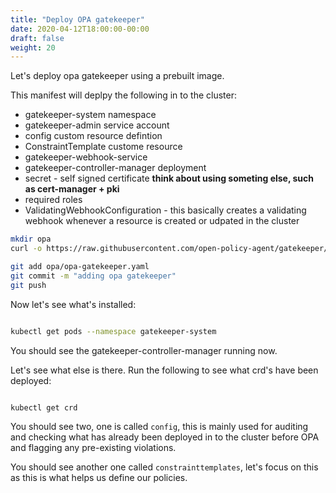 ```yaml
---
title: "Deploy OPA gatekeeper"
date: 2020-04-12T18:00:00-00:00
draft: false
weight: 20
---
```


Let's deploy opa gatekeeper using a prebuilt image.

This manifest will deplpy the following in to the cluster:

- gatekeeper-system namespace
- gatekeeper-admin service account
- config custom resource defintion
- ConstraintTemplate custome resource
- gatekeeper-webhook-service
- gatekeeper-controller-manager deployment
- secret - self signed certificate **think about using someting else, such as cert-manager + pki**
- required roles
- ValidatingWebhookConfiguration - this basically creates a validating webhook whenever a resource is created or udpated in the cluster


```bash
mkdir opa
curl -o https://raw.githubusercontent.com/open-policy-agent/gatekeeper/master/deploy/gatekeeper.yaml opa/opa-gatekeper.yaml

git add opa/opa-gatekeeper.yaml
git commit -m "adding opa gatekeeper"
git push
```

Now let's see what's installed:

```bash

kubectl get pods --namespace gatekeeper-system

```

You should see the gatekeeper-controller-manager running now.

Let's see what else is there. Run the following to see what crd's have been deployed:

```bash

kubectl get crd
```

You should see two, one is called `config`, this is mainly used for auditing and checking what has already been deployed in to the cluster before OPA and flagging any pre-existing violations.

You should see another one called `constrainttemplates`, let's focus on this as this is what helps us define our policies.
